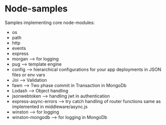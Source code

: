 # Node-samples
Samples implementing core node-modules:
- os
- path
- http
- events
- express
- morgan            --> for logging
- pug               --> template engine
- config            --> hierarchical configurations for your                     app deployments in JSON files or env vars
- Joi               --> Validation
- fawn              --> Two phase commit in Transaction in MongoDb
- Lodash            --> Object handling
- jsonwebtoken      --> handling jwt in authentication
- express-async-errors  --> try catch handling of router functions same as implemented in middleware/async.js
- winston           --> for logging
- winston-mongodb   --> for logging in MongoDb